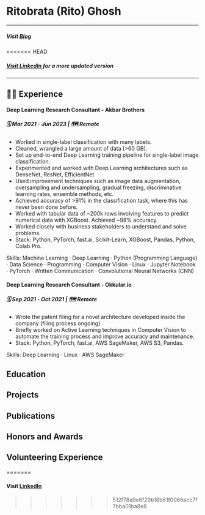 # Ritobrata (Rito) Ghosh

___
##### Visit [Blog](https://ritog.github.io/blog)

<<<<<<< HEAD
##### [Visit LinkedIn](https://linkedin.com/in/ritobrata-ghosh) for a more updated version
___

## 👨‍💻 Experience

#### Deep Learning Research Consultant - Akbar Brothers
##### 🗓️ Mar 2021 - Jun 2023 | 🗺️ Remote

* Worked in single-label classification with many labels.
* Cleaned, wrangled a large amount of data (>60 GB).
* Set up end-to-end Deep Learning training pipeline for single-label image classification.
* Experimented and worked with Deep Learning architectures such as DenseNet, ResNet, EfficientNet
* Used improvement techniques such as image data augmentation, oversampling and undersampling, gradual freezing, discriminative learning rates, ensemble methods, etc.
* Achieved accuracy of >91% in the classification task, where this has never been done before.
* Worked with tabular data of ~200k rows involving features to predict numerical data with XGBoost. Achieved ~98% accuracy.
* Worked closely with business stakeholders to understand and solve problems.
* Stack: Python, PyTorch, fast.ai, Scikit-Learn, XGBoost, Pandas, Python, Colab Pro.

Skills: Machine Learning · Deep Learning · Python (Programming Language) · Data Science · Programming · Computer Vision · Linux · Jupyter Notebook · PyTorch · Written Communication · Convolutional Neural Networks (CNN)

#### Deep Learning Research Consultant - Okkular.io
##### 🗓️ Sep 2021 - Oct 2021 | 🗺️ Remote

* Wrote the patent filing for a novel architecture developed inside the company (filing process ongoing)
* Briefly worked on Active Learning techniques in Computer Vision to automate the training process and improve accuracy and maintenance.
* Stack: Python, PyTorch, fast.ai, AWS SageMaker, AWS S3, Pandas.

Skills: Deep Learning · Linux · AWS SageMaker

## Education

## Projects

## Publications

## Honors and Awards

## Volunteering Experience
=======
#### Visit [LinkedIn](https://linkedin.com/in/ritobrata-ghosh)
>>>>>>> 512f78a9e6f29b18b61f0066acc7f7bba01ba8e8
